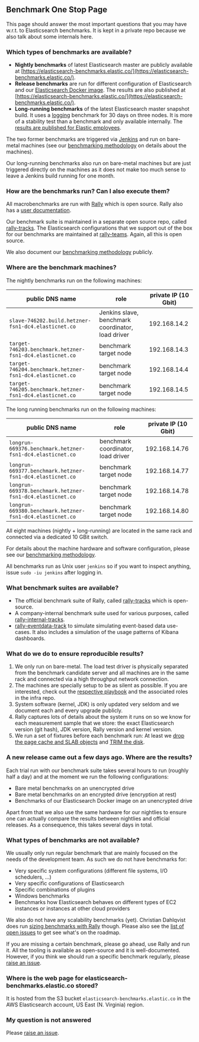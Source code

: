 ## Benchmark One Stop Page

This page should answer the most important questions that you may have w.r.t. to Elasticsearch benchmarks. It is kept in a private repo because we also talk about some internals here.

### Which types of benchmarks are available?

* **Nightly benchmarks** of latest Elasticsearch master are publicly available at [https://elasticsearch-benchmarks.elastic.co/](https://elasticsearch-benchmarks.elastic.co/).
* **Release benchmarks** are run for different configuration of Elasticsearch and our [Elasticsearch Docker image](https://github.com/elastic/elasticsearch-docker). The results are also published at [https://elasticsearch-benchmarks.elastic.co/](https://elasticsearch-benchmarks.elastic.co/).
* **Long-running benchmarks** of the latest Elasticsearch master snapshot build. It uses a [logging](https://github.com/elastic/rally-internal-tracks/tree/master/logs) benchmark for 30 days on three nodes. It is more of a stability test than a benchmark and only available internally. The [results are published for Elastic employees](https://elasticsearch-benchmarks-internal.elastic.co/app/kibana#/dashboard/Long-Running-Benchmarks).

The two former benchmarks are triggered via [Jenkins](https://elasticsearch-ci.elastic.co/view/All/job/elastic+elasticsearch+master+macrobenchmark-periodic/) and run on bare-metal machines (see our [benchmarking methodology](https://elasticsearch-benchmarks.elastic.co/) on details about the machines).

Our long-running benchmarks also run on bare-metal machines but are just triggered directly on the machines as it does not make too much sense to leave a Jenkins build running for one month.

### How are the benchmarks run? Can I also execute them?

All macrobenchmarks are run with [Rally](https://github.com/elastic/rally) which is open source. Rally also has a [user documentation](http://esrally.readthedocs.io/en/latest/).

Our benchmark suite is maintained in a separate open source repo, called [rally-tracks](https://github.com/elastic/rally-tracks). The Elasticsearch configurations that we support out of the box for our benchmarks are maintained at [rally-teams](https://github.com/elastic/rally-teams). Again, all this is open source.

We also document our [benchmarking methodology](https://elasticsearch-benchmarks.elastic.co/) publicly.

### Where are the benchmark machines?

The nightly benchmarks run on the following machines:

| public DNS name                                            | role                                              | private IP (10 Gbit) |
|------------------------------------------------------------|---------------------------------------------------|----------------------|
| ``slave-746202.build.hetzner-fsn1-dc4.elasticnet.co``      | Jenkins slave, benchmark coordinator, load driver | 192.168.14.2         |
| ``target-746203.benchmark.hetzner-fsn1-dc4.elasticnet.co`` | benchmark target node                             | 192.168.14.3         |
| ``target-746204.benchmark.hetzner-fsn1-dc4.elasticnet.co`` | benchmark target node                             | 192.168.14.4         |
| ``target-746205.benchmark.hetzner-fsn1-dc4.elasticnet.co`` | benchmark target node                             | 192.168.14.5         |

The long running benchmarks run on the following machines:

| public DNS name                                             | role                               | private IP (10 Gbit) |
|-------------------------------------------------------------|------------------------------------|----------------------|
| ``longrun-669376.benchmark.hetzner-fsn1-dc4.elasticnet.co`` | benchmark coordinator, load driver | 192.168.14.76        |
| ``longrun-669377.benchmark.hetzner-fsn1-dc4.elasticnet.co`` | benchmark target node              | 192.168.14.77        |
| ``longrun-669378.benchmark.hetzner-fsn1-dc4.elasticnet.co`` | benchmark target node              | 192.168.14.78        |
| ``longrun-669380.benchmark.hetzner-fsn1-dc4.elasticnet.co`` | benchmark target node              | 192.168.14.80        |

All eight machines (nightly + long-running) are located in the same rack and connected via a dedicated 10 GBit switch.

For details about the machine hardware and software configuration, please see our [benchmarking methodology](https://elasticsearch-benchmarks.elastic.co/).

All benchmarks run as Unix user ``jenkins`` so if you want to inspect anything, issue ``sudo -iu jenkins`` after logging in.

### What benchmark suites are available?

* The official benchmark suite of Rally, called [rally-tracks](https://github.com/elastic/rally-tracks) which is open-source.
* A company-internal benchmark suite used for various purposes, called [rally-internal-tracks](https://github.com/elastic/rally-internal-tracks).
* [rally-eventdata-track](https://github.com/elastic/rally-eventdata-track) to simulate simulating event-based data use-cases. It also includes a simulation of the usage patterns of Kibana dashboards.

### What do we do to ensure reproducible results?

1. We only run on bare-metal. The load test driver is physically separated from the benchmark candidate server and all machines are in the same rack and connected via a high throughput network connection.
2. The machines are specially setup to be as silent as possible. If you are interested, check out the [respective playbook](https://github.com/elastic/infra/blob/master/ansible/playbooks/macrobenchmarks_targets.yml) and the associated roles in the infra repo.
3. System software (kernel, JDK) is only updated very seldom and we document each and every upgrade publicly.
4. Rally captures lots of details about the system it runs on so we know for each measurement sample that we store: the exact Elasticsearch version (git hash), JDK version, Rally version and kernel version.
5. We run a set of fixtures before each benchmark run: At least we [drop the page cache and SLAB objects](https://github.com/elastic/night-rally/tree/master/fixtures/ansible/roles/drop-caches) and [TRIM the disk](https://github.com/elastic/night-rally/tree/master/fixtures/ansible/roles/trim).

### A new release came out a few days ago. Where are the results?

Each trial run with our benchmark suite takes several hours to run (roughly half a day) and at the moment we run the following configurations:

* Bare metal benchmarks on an unencrypted drive
* Bare metal benchmarks on an encrypted drive (encryption at rest)
* Benchmarks of our Elasticsearch Docker image on an unencrypted drive

Apart from that we also use the same hardware for our nightlies to ensure one can actually compare the results between nightlies and official releases. As a consequence, this takes several days in total.

### What types of benchmarks are not available?

We usually only run regular benchmark that are mainly focused on the needs of the development team. As such we do not have benchmarks for:

* Very specific system configurations (different file systems, I/O schedulers, ...)
* Very specific configurations of Elasticsearch
* Specific combinations of plugins
* Windows benchmarks
* Benchmarks how Elasticsearch behaves on different types of EC2 instances or instances at other cloud providers

We also do not have any scalability benchmarks (yet). Christian Dahlqvist does run [sizing benchmarks with Rally](https://github.com/elastic/sizing-benchmarks) though. Please also see the [list of open issues](https://github.com/elastic/night-rally/issues) to get see what's on the roadmap.

If you are missing a certain benchmark, please go ahead, use Rally and run it. All the tooling is available as open-source and it is well-documented. However, if you think we should run a specific benchmark regularly, please [raise an issue](https://github.com/elastic/night-rally/issues/new).

### Where is the web page for elasticsearch-benchmarks.elastic.co stored?

It is hosted from the S3 bucket `elasticsearch-benchmarks.elastic.co` in the AWS Elasticsearch account, US East (N. Virginia) region.

### My question is not answered

Please [raise an issue](https://github.com/elastic/night-rally/issues/new).
